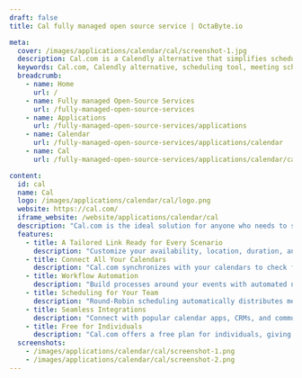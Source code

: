 ```yaml
---
draft: false
title: Cal fully managed open source service | OctaByte.io

meta:
  cover: /images/applications/calendar/cal/screenshot-1.jpg
  description: Cal.com is a Calendly alternative that simplifies scheduling by allowing personalized event links, calendar synchronization, and automated workflows. Perfect for individuals and teams, with free access for personal use.
  keywords: Cal.com, Calendly alternative, scheduling tool, meeting scheduler, calendar integration, automatic reminders, team scheduling, free scheduling, event management, workflow automation
  breadcrumb:
    - name: Home
      url: /
    - name: Fully managed Open-Source Services
      url: /fully-managed-open-source-services
    - name: Applications
      url: /fully-managed-open-source-services/applications
    - name: Calendar
      url: /fully-managed-open-source-services/applications/calendar
    - name: Cal
      url: /fully-managed-open-source-services/applications/calendar/cal

content:
  id: cal
  name: Cal
  logo: /images/applications/calendar/cal/logo.png
  website: https://cal.com/
  iframe_website: /website/applications/calendar/cal
  description: "Cal.com is the ideal solution for anyone who needs to streamline their scheduling process. Whether you're an individual or part of a team, Cal.com makes booking meetings effortless with features designed to eliminate the hassle of managing multiple calendars. As a powerful Calendly alternative, Cal.com offers customizable scheduling links, integrates seamlessly with all your calendars to avoid conflicts, and automates workflow tasks like reminders and follow-ups. Designed to improve your productivity, Cal.com is the go-to scheduling platform for busy professionals."
  features:
    - title: A Tailored Link Ready for Every Scenario
      description: "Customize your availability, location, duration, and other settings for each event link. This flexibility allows you to manage multiple types of meetings without the confusion."
    - title: Connect All Your Calendars
      description: "Cal.com synchronizes with your calendars to check for conflicts, offering only available time slots. This integration ensures you never double-book yourself again."
    - title: Workflow Automation
      description: "Build processes around your events with automated notifications, reminders, and follow-ups. Cal.com takes care of the details so you can focus on what matters most."
    - title: Scheduling for Your Team
      description: "Round-Robin scheduling automatically distributes meetings across your team members. Collective availability ensures that everyone is on the same page when it comes to scheduling."
    - title: Seamless Integrations
      description: "Connect with popular calendar apps, CRMs, and communication tools, making it easy to manage your events and contacts all in one place."
    - title: Free for Individuals
      description: "Cal.com offers a free plan for individuals, giving users access to powerful scheduling tools without any cost, making it the perfect solution for solo professionals."
  screenshots:
    - /images/applications/calendar/cal/screenshot-1.png
    - /images/applications/calendar/cal/screenshot-2.png
---
```

